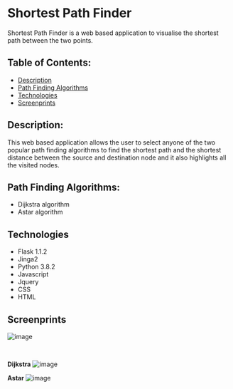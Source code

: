 # Shortest Path Finder

Shortest Path Finder is a web based application to visualise the shortest path between the two points.

## Table of Contents:
* [Description](#Description)
* [Path Finding Algorithms](#Path-Finding-Algorithms)
* [Technologies](#Technologies)
* [Screenprints](#Screenprints)

## Description: <br>
This web based application allows the user to select anyone of the two popular path finding algorithms to find the shortest path and the shortest distance between the source and destination node and it also highlights all the visited nodes.

## Path Finding Algorithms:
* Dijkstra algorithm
* Astar algorithm

## Technologies
* Flask 1.1.2
* Jinga2
* Python 3.8.2
* Javascript
* Jquery
* CSS
* HTML

## Screenprints

![image](https://user-images.githubusercontent.com/8282374/79353895-500bf800-7f59-11ea-99bc-ec4d0229c27d.png)

<br>

**Dijkstra**
![image](https://user-images.githubusercontent.com/8282374/79354109-99f4de00-7f59-11ea-8760-9e218496e587.png)

**Astar**
![image](https://user-images.githubusercontent.com/8282374/79354200-ba249d00-7f59-11ea-94a4-a49678cf07f3.png)

